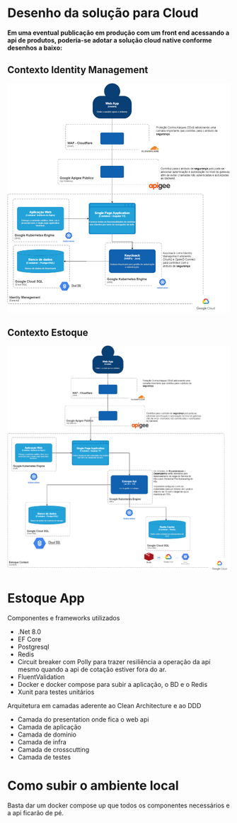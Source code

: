 # Desenho da solução para Cloud

**Em uma eventual publicação em produção com um front end acessando a api de produtos, poderia-se adotar a solução cloud native conforme desenhos a baixo:**

## Contexto Identity Management

![Alt text](Estoque.API/assets/identity_context.drawio.png)

## Contexto Estoque

![Alt text](Estoque.API/assets/estoque_context.drawio.png)

# Estoque App

Componentes e frameworks utilizados
- .Net 8.0
- EF Core
- Postgresql
- Redis
- Circuit breaker com Polly para trazer resiliência a operação da api mesmo quando a api de cotação estiver fora do ar.
- FluentValidation
- Docker e docker compose para subir a aplicação, o BD e o Redis
- Xunit para testes unitários 


Arquitetura em camadas aderente ao Clean Architecture e ao DDD
- Camada do presentation onde fica o web api
- Camada de aplicação
- Camada de domínio
- Camada de infra
- Camada de crosscutting
- Camada de testes

# Como subir o ambiente local
Basta dar um docker compose up que todos os componentes necessários e a api ficarão de pé.


